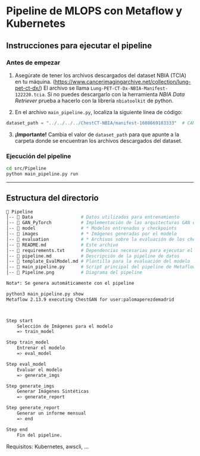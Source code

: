 # Pipeline de MLOPS con Metaflow y Kubernetes

## Instrucciones para ejecutar el pipeline

### Antes de empezar

1. Asegúrate de tener los archivos descargados del dataset NBIA (TCIA) en tu máquina.
\(https://www.cancerimagingarchive.net/collection/lung-pet-ct-dx/) El archivo se llama `Lung-PET-CT-Dx-NBIA-Manifest-122220.tcia`. Si no puedes descargarlo con la herramienta *NBIA Data Retriever* prueba a hacerlo con la librería `nbiatoolkit` de python.

2. En el archivo `main_pipeline.py`, localiza la siguiente línea de código:

```python
dataset_path = "../../../../ChestCT-NBIA/manifest-1608669183333"  # CAMBIAR !!
```

3. **¡Importante!** Cambia el valor de `dataset_path` para que apunte a la carpeta donde se encuentran los archivos descargados del dataset.

### Ejecución del pipeline
```bash
cd src/Pipeline
python main_pipeline.py run
```

---

## Estructura del directorio 

```bash
📂 Pipeline
│-- 📂 Data                  # Datos utilizados para entrenamiento
│-- 📂 GAN_PyTorch           # Implementación de las arquitecturas GAN en PyTorch
│-- 📂 model                 # * Modelos entrenados y checkpoints 
│-- 📂 images                # * Imágenes generadas por el modelo
│-- 📂 evaluation            # * Archivos sobre la evaluación de los checkpoints
│-- 📄 README.md             # Este archivo
│-- 📄 requirements.txt      # Dependencias necesarias para ejecutar el proyecto
│-- 📄 pipeline.md           # Descripción de la pipeline de datos
│-- 📄 template_EvalModel.md # Plantilla para la evaluación del modelo
│-- 📄 main_pipeline.py      # Script principal del pipeline de Metaflow
│-- 📄 Pipeline.png          # Diagrama del pipeline

Nota*: Se genera automáticamente con el pipeline
```

```bash
python3 main_pipeline.py show 
Metaflow 2.13.9 executing ChestGAN for user:palomaperezdemadrid



Step start
    Selección de Imágenes para el modelo 
    => train_model

Step train_model
    Entrenar el modelo 
    => eval_model

Step eval_model
    Evaluar el modelo 
    => generate_imgs

Step generate_imgs
    Generar Imágenes Sintéticas 
    => generate_report

Step generate_report
    Generar un informe mensual 
    => end

Step end
    Fin del pipeline.
```

Requisitos: Kubernetes, awscli, ...